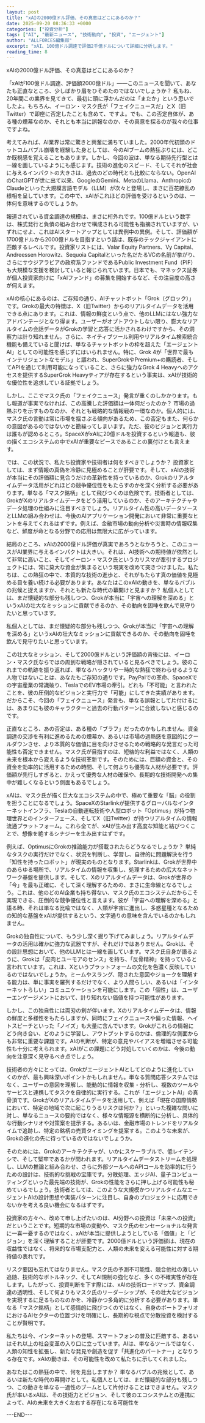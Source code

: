 ```yaml
---
layout: post
title: "xAIの2000億ドル評価、その真意はどこにあるのか？"
date: 2025-09-20 08:36:33 +0000
categories: ["投資分析"]
tags: ["AI", "最新ニュース", "技術動向", "投資", "エージェント"]
author: "ALLFORCES編集部"
excerpt: "xAI、100億ドル調達で評価2千億ドルについて詳細に分析します。"
reading_time: 8
---
```


xAIの2000億ドル評価、その真意はどこにあるのか？

「xAIが100億ドル調達、評価額2000億ドル」――このニュースを聞いて、あなたも正直なところ、少しばかり眉をひそめたのではないでしょうか？ 私もね、20年間この業界を見てきて、最初に頭に浮かんだのは「またか」という思いでしたよ。もちろん、イーロン・マスク氏が「フェイクニュースだ」とX（旧Twitter）で即座に否定したことも含めて、ですよ。でも、この否定自体が、ある種の煙幕なのか、それとも本当に誤報なのか、その真意を探るのが我々の仕事ですよね。

考えてみれば、AI業界は常に驚きと興奮に満ちていました。2000年代初頭のドットコムバブル崩壊を経験した身としては、今のAIブームの熱狂ぶりには、どこか既視感を覚えることもあります。しかし、今回の波は、単なる期待先行型とは一線を画しているようにも感じます。技術の進化のスピード、そしてそれが社会に与えるインパクトの大きさは、過去のどの時代とも比較にならない。OpenAIのChatGPTが世に出て以来、GoogleのGemini、MetaのLlama、AnthropicのClaudeといった大規模言語モデル（LLM）が次々と登場し、まさに百花繚乱の様相を呈しています。この中で、xAIがこれほどの評価を受けるというのは、一体何を意味するのでしょうか。

報道されている資金調達の規模は、まさに桁外れです。100億ドルという数字は、株式発行と負債の組み合わせで構成される可能性も指摘されていますが、いずれにせよ、これはAIスタートアップとしては異例中の異例。そして、評価額が1700億ドルから2000億ドルを目指すという話は、既存のテックジャイアントに匹敵するレベルです。投資家リストには、Valar Equity Partners、Vy Capital、Andreessen Horowitz、Sequoia Capitalといった名だたるVCの名前が挙がり、さらにサウジアラビアの政府系ファンドであるPublic Investment Fund（PIF）も大規模な支援を検討していると報じられています。日本でも、マネックス証券が個人投資家向けに「xAIファンド」の募集を開始するなど、その注目度の高さが伺えます。

xAIの核心にあるのは、ご存知の通り、AIチャットボット「Grok（グロック）」です。Grokの最大の特徴は、X（旧Twitter）からのリアルタイムデータを活用できる点にあります。これは、情報の鮮度という点で、他のLLMにはない強力なアドバンテージとなり得ます。ユーザーがオプトアウトしない限り、膨大なリアルタイムの会話データがGrokの学習と応答に活かされるわけですから、その洞察力は計り知れません。さらに、ネイティブツール利用やリアルタイム検索統合機能も備えていると聞けば、単なるチャットボットの枠を超えた「エージェントAI」としての可能性を感じずにはいられません。特に、Grok 4が「世界で最もインテリジェントなモデル」と謳われ、SuperGrokやPremium+の購読者、そしてAPIを通じて利用可能になっていること、さらに強力なGrok 4 Heavyへのアクセスを提供するSuperGrok Heavyティアが存在するという事実は、xAIが技術的な優位性を追求している証拠でしょう。

しかし、ここでマスク氏の「フェイクニュース」発言が重くのしかかります。もし報道が事実でなければ、この高騰した評価額は一体何だったのか？ 市場の過熱ぶりを示すものなのか、それとも戦略的な情報戦の一環なのか。個人的には、マスク氏の言動は常に市場を揺さぶる傾向があるため、この否定もまた、何らかの意図があるのではないかと勘繰ってしまいます。ただ、彼のビジョンと実行力は誰もが認めるところ。SpaceXがxAIに20億ドルを投資するという報道も、彼の描くエコシステムの中でxAIが重要なピースであることの裏付けとも言えます。

では、この状況で、私たち投資家や技術者は何をすべきでしょうか？ 投資家としては、まず情報の真偽を冷静に見極めることが肝要です。そして、xAIの技術が本当にその評価額に見合うだけの革新性を持っているのか、Grokのリアルタイムデータ活用がどれほどの競争優位性をもたらすのかを深く分析する必要があります。単なる「マスク銘柄」として飛びつくのは危険です。技術者としては、GrokがXのリアルタイムデータをどう活用しているのか、そのアーキテクチャやデータ処理の仕組みに注目すべきでしょう。リアルタイム性の高いデータソースとLLMの組み合わせは、今後のAIアプリケーション開発において非常に重要なヒントを与えてくれるはずです。例えば、金融市場の動向分析や災害時の情報収集など、鮮度が命となる分野での応用は無限大に広がっています。

結局のところ、xAIの2000億ドル評価が真実であろうとなかろうと、このニュースがAI業界に与えるインパクトは大きい。それは、AI技術への期待値が依然として非常に高いこと、そしてイーロン・マスク氏というカリスマが牽引するプロジェクトには、常に莫大な資金が集まるという現実を改めて突きつけました。私たちは、この熱狂の中で、本質的な技術の進歩と、それがもたらす真の価値を見極める目を養い続ける必要があります。あなたはこのxAIの動きを、単なるバブルの兆候と捉えますか、それとも新たな時代の幕開けと見ますか？ 私個人としては、まだ懐疑的な部分も残しつつ、Grokが本当に「宇宙への理解を深める」というxAIの壮大なミッションに貢献できるのか、その動向を固唾を飲んで見守りたいと思っています。

私個人としては、まだ懐疑的な部分も残しつつ、Grokが本当に「宇宙への理解を深める」というxAIの壮大なミッションに貢献できるのか、その動向を固唾を飲んで見守りたいと思っています。

この壮大なミッション、そして2000億ドルという評価額の背後には、イーロン・マスク氏ならではの周到な戦略が隠されていると見るべきでしょう。彼のこれまでの軌跡を振り返れば、単なるハッタリや一時的な熱狂で終わらせるような人物ではないことは、あなたもご存知の通りです。PayPalでの革命、SpaceXでの宇宙産業の常識破り、TeslaでのEV市場の牽引。どれも「不可能」と言われたことを、彼の圧倒的なビジョンと実行力で「可能」にしてきた実績があります。だからこそ、今回の「フェイクニュース」発言も、単なる誤報として片付けるには、あまりにも彼のキャラクターと過去の行動パターンに合致しないと感じるのです。

正直なところ、あの否定は、ある種の「ブラフ」だったのかもしれません。資金調達の交渉を有利に進めるための煙幕か、あるいは市場の過熱感を意図的にクールダウンさせ、より本質的な価値に目を向けさせるための戦略的な発言だった可能性も否定できません。マスク氏が目指すのは、短絡的な利益ではなく、人類の未来を根本から変えるような技術革新です。そのためには、巨額の資金と、その資金を効率的に活用するための時間、そして何よりも優秀な人材が必要です。評価額が先行しすぎると、かえって優秀な人材の確保や、長期的な技術開発への集中が難しくなるという側面もあるでしょう。

xAIは、マスク氏が描く巨大なエコシステムの中で、極めて重要な「脳」の役割を担うことになるでしょう。SpaceXのStarlinkが提供するグローバルなインターネットインフラ、Teslaの自動運転技術や人型ロボット「Optimus」が持つ物理世界とのインターフェース、そしてX（旧Twitter）が持つリアルタイムの情報流通プラットフォーム。これら全てが、xAIが生み出す高度な知能と結びつくことで、想像を絶するシナジーを生み出すはずです。

例えば、OptimusにGrokの推論能力が搭載されたらどうなるでしょうか？ 単純なタスクの実行だけでなく、状況を判断し、学習し、自律的に問題解決を行う「知性を持ったロボット」が現実のものとなります。Starlinkは、Grokが世界中のあらゆる場所で、リアルタイムの情報を収集し、処理するための広大なネットワーク基盤を提供します。そして、Xのリアルタイムデータは、Grokが世界の「今」を最も正確に、そして深く理解するための、まさに生命線となるでしょう。これは、他のどのAI企業も持ち得ない、マスク氏のエコシステムだからこそ実現できる、圧倒的な競争優位性と言えます。彼が「宇宙への理解を深める」と語る時、それは単なる比喩ではなく、人類が宇宙に進出し、多惑星種となるための知的な基盤をxAIが提供するという、文字通りの意味を含んでいるのかもしれません。

Grokの独自性について、もう少し深く掘り下げてみましょう。リアルタイムデータの活用は確かに強力な武器ですが、それだけではありません。Grokは、その設計思想において、他のLLMとは一線を画しています。マスク氏自身が語るように、Grokは「皮肉とユーモアのセンス」を持ち、「反骨精神」を持っていると言われています。これは、Xというプラットフォームの文化を色濃く反映しているのではないでしょうか。ミームやスラング、隠された意図やジョークを理解する能力は、単に事実を羅列するだけでなく、より人間らしい、あるいは「インターネットらしい」コミュニケーションを可能にします。この「個性」は、ユーザーエンゲージメントにおいて、計り知れない価値を持つ可能性があります。

しかし、この独自性には両刃の剣が伴います。Xのリアルタイムデータは、情報の鮮度と多様性をもたらしますが、同時にフェイクニュースや偏った情報、ヘイトスピーチといった「ノイズ」も大量に含んでいます。Grokがこれらの情報にどう向き合い、どのように学習し、アウトプットするのかは、倫理的な側面からも非常に重要な課題です。AIの判断が、特定の意見やバイアスを増幅させる可能性も十分に考えられます。xAIがこの課題にどう対処していくのかは、今後の動向を注意深く見守るべき点でしょう。

技術者の方々にとっては、GrokがエージェントAIとしてどのように進化していくのかが、最も興味深いポイントかもしれません。単なる質問応答システムではなく、ユーザーの意図を理解し、能動的に情報を収集・分析し、複数のツールやサービスと連携してタスクを自律的に実行する。これが「エージェントAI」の真骨頂です。GrokがXのリアルタイムデータを活用して、例えば「現在の国際情勢において、特定の地域で次に起こりうるリスクは何か？」といった複雑な問いに対し、単なるニュースの要約ではなく、様々な情報源を横断的に分析し、具体的な行動シナリオや対策案を提示する。あるいは、金融市場のトレンドをリアルタイムで追跡し、特定の銘柄の売買タイミングを提案する。このような未来が、Grokの進化の先に待っているのではないでしょうか。

そのためには、Grokのアーキテクチャが、いかにスケーラブルで、低レイテンシで、そして堅牢であるかが問われます。リアルタイムデータストリームを処理し、LLMの推論と組み合わせ、さらに外部ツールへのAPIコールを効率的に行うための設計は、技術的な挑戦の宝庫です。分散処理、エッジAI、量子コンピューティングといった最先端の技術が、Grokの性能をさらに押し上げる可能性も秘めているでしょう。技術者としては、このような大規模かつリアルタイムなエージェントAIの設計思想や実装パターンに注目し、自身のプロジェクトに応用できないかを考える良い機会になるはずです。

投資家の方々へ、改めて申し上げたいのは、AI分野への投資は「未来への投資」だということです。短期的な市場の変動や、マスク氏のセンセーショナルな発言に一喜一憂するのではなく、xAIが本当に提供しようとしている「価値」と「ビジョン」を深く理解することが肝要です。2000億ドルという評価額は、現在の収益性ではなく、将来的な市場支配力と、人類の未来を変える可能性に対する期待値の表れです。

リスク要因も忘れてはなりません。マスク氏の予測不可能性、競合他社の激しい追随、技術的なボトルネック、そしてAI規制の強化など、多くの不確実性が存在します。したがって、投資判断を下す際には、xAIの技術ロードマップ、資金調達の透明性、そして何よりもマスク氏のリーダーシップが、その壮大なビジョンを実現するに足るものなのかを、冷静かつ多角的に分析する必要があります。単なる「マスク銘柄」として感情的に飛びつくのではなく、自身のポートフォリオにおけるAIセクターの位置づけを明確にし、長期的な視点で分散投資を検討することが賢明です。

私たちは今、インターネットの登場、スマートフォンの普及に匹敵する、あるいはそれ以上の社会変革の入り口に立っています。AIは、単なるツールではなく、人類の知性を拡張し、新たな発見や創造を促す「共進化のパートナー」となりうる存在です。xAIの動きは、その可能性を改めて私たちに示してくれました。

あなたはこの熱狂の中で、何を見出しますか？ 単なるバブルの兆候として、あるいは新たな時代の幕開けとして。私個人としては、まだ懐疑的な部分も残しつつ、この動きを単なる一過性のブームとして片付けることはできません。マスク氏が率いるxAIは、その技術力とビジョン、そして彼のエコシステムとの連携によって、AIの未来を大きく左右する存在になる可能性を

---END---
